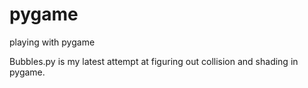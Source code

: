 # pygame
playing with pygame


Bubbles.py is my latest attempt at figuring out collision and shading in pygame.
